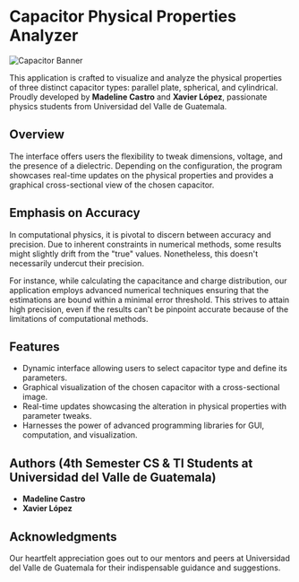 # Capacitor Physical Properties Analyzer

![Capacitor Banner](https://c1.wallpaperflare.com/preview/442/803/728/electronics-capacitor-component-circuit.jpg)

This application is crafted to visualize and analyze the physical properties of three distinct capacitor types: parallel plate, spherical, and cylindrical. Proudly developed by **Madeline Castro** and **Xavier López**, passionate physics students from Universidad del Valle de Guatemala.

## Overview

The interface offers users the flexibility to tweak dimensions, voltage, and the presence of a dielectric. Depending on the configuration, the program showcases real-time updates on the physical properties and provides a graphical cross-sectional view of the chosen capacitor.

## Emphasis on Accuracy

In computational physics, it is pivotal to discern between accuracy and precision. Due to inherent constraints in numerical methods, some results might slightly drift from the "true" values. Nonetheless, this doesn't necessarily undercut their precision.

For instance, while calculating the capacitance and charge distribution, our application employs advanced numerical techniques ensuring that the estimations are bound within a minimal error threshold. This strives to attain high precision, even if the results can't be pinpoint accurate because of the limitations of computational methods.

## Features

- Dynamic interface allowing users to select capacitor type and define its parameters.
- Graphical visualization of the chosen capacitor with a cross-sectional image.
- Real-time updates showcasing the alteration in physical properties with parameter tweaks.
- Harnesses the power of advanced programming libraries for GUI, computation, and visualization.

## Authors (4th Semester CS & TI Students at Universidad del Valle de Guatemala)

- **Madeline Castro**
- **Xavier López**

## Acknowledgments

Our heartfelt appreciation goes out to our mentors and peers at Universidad del Valle de Guatemala for their indispensable guidance and suggestions.

